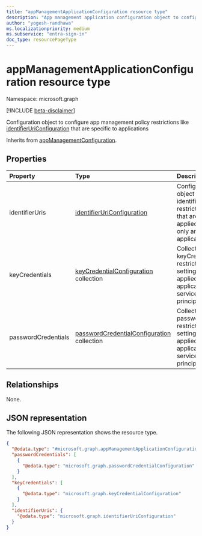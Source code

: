 ```yaml
---
title: "appManagementApplicationConfiguration resource type"
description: "App management application configuration object to configure app management policy restrictions like identifierUris, audiences that are specific to applications"
author: "yogesh-randhawa"
ms.localizationpriority: medium
ms.subservice: "entra-sign-in"
doc_type: resourcePageType
---
```


# appManagementApplicationConfiguration resource type

Namespace: microsoft.graph

[!INCLUDE [beta-disclaimer](../../includes/beta-disclaimer.md)]

Configuration object to configure app management policy restrictions like [identifierUriConfiguration](identifieruriconfiguration.md) that are specific to applications


Inherits from [appManagementConfiguration](appmanagementconfiguration.md).

## Properties
| Property                                    | Type                                                                              | Description                                                                   |
| :------------------------------------------ | :-------------------------------------------------------------------------------- | :---------------------------------------------------------------------------- |
| identifierUris                              | [identifierUriConfiguration](identifieruriconfiguration.md)          | Configuration object for identifierUris restrictions that are applied to only an application |
| keyCredentials                              | [keyCredentialConfiguration](keyCredentialConfiguration.md) collection            | Collection of keyCredential restrictions settings to be applied to an application or service principal. |
| passwordCredentials                         | [passwordCredentialConfiguration](passwordCredentialConfiguration.md) collection  | Collection of password restrictions settings to be applied to an application or service principal. |

## Relationships
None.

## JSON representation
The following JSON representation shows the resource type.
<!-- {
  "blockType": "resource",
  "@odata.type": "microsoft.graph.appManagementApplicationConfiguration"
}
-->
``` json
{
  "@odata.type": "#microsoft.graph.appManagementApplicationConfiguration",
  "passwordCredentials": [
    {
      "@odata.type": "microsoft.graph.passwordCredentialConfiguration"
    }
  ],
  "keyCredentials": [
    {
      "@odata.type": "microsoft.graph.keyCredentialConfiguration"
    }
  ],
  "identifierUris": {
    "@odata.type": "microsoft.graph.identifierUriConfiguration"
  }
}
```

